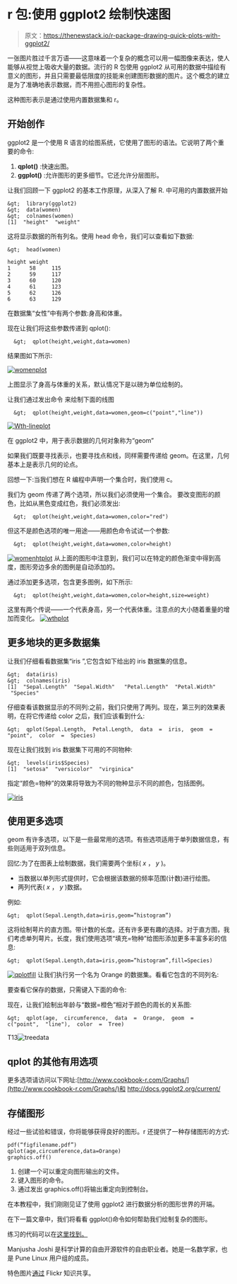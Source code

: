 # r 包:使用 ggplot2 绘制快速图

> 原文：<https://thenewstack.io/r-package-drawing-quick-plots-with-ggplot2/>

一张图片胜过千言万语——这意味着一个复杂的概念可以用一幅图像来表达，使人能够从视觉上吸收大量的数据。流行的 R 包使用 ggplot2 从可用的数据中描绘有意义的图形，并且只需要最低限度的技能来创建图形数据的图片。这个概念的建立是为了准确地表示数据，而不用担心图形的复杂性。

这种图形表示是通过使用内置数据集和 r。

## 开始创作

ggplot2 是一个使用 R 语言的绘图系统，它使用了图形的语法。它说明了两个重要的命令:

1.  **qplot()** :快速出图。
2.  **ggplot()** :允许图形的更多细节。它还允许分层图形。

让我们回顾一下 ggplot2 的基本工作原理，从深入了解 R.
中可用的内置数据开始

```
&gt;  library(ggplot2)
&gt;  data(women)
&gt;  colnames(women)
[1]  "height"  "weight"

```

这将显示数据的所有列名。使用 head 命令，我们可以查看如下数据:

```
&gt;  head(women)

height weight
1      58     115
2      59     117
3      60     120
4      61     123
5      62     126
6      63     129

```

在数据集“女性”中有两个参数:身高和体重。

现在让我们将这些参数传递到 qplot():

```
  &gt;  qplot(height,weight,data=women)

```

结果图如下所示:

[![womenplot](img/c63fb95f1d4f0c682fb5c1adcd0fad3f.png)](https://thenewstack.io/wp-content/uploads/2015/03/womenplot.png)

上图显示了身高与体重的关系，默认情况下是以磅为单位绘制的。

让我们通过发出命令
来绘制下面的线图

```
  &gt;  qplot(height,weight,data=women,geom=c("point","line"))

```

[![Wth-lineplot](img/1f18f99de91cbe5f78d2ee463018dd58.png)](https://thenewstack.io/wp-content/uploads/2015/03/Wth-lineplot.png)

在 ggplot2 中，用于表示数据的几何对象称为“geom”

如果我们既要寻找表示，也要寻找点和线，同样需要传递给 geom。在这里，几何基本上是表示几何的论点。

回想一下:当我们想在 R 编程中声明一个集合时，我们使用 c。

我们为 geom 传递了两个选项，所以我们必须使用一个集合。
要改变图形的颜色，比如从黑色变成红色，我们必须发出:

```
  &gt;  qplot(height,weight,data=women,color="red")

```

但这不是颜色选项的唯一用途——用颜色命令试试一个参数:

```
  &gt;  qplot(height,weight,data=women,color=height)

```

 [](https://thenewstack.io/wp-content/uploads/2015/03/womenhtplot.png)[![womenhtplot](img/8d6dff7a60d9b6b7e2e16fb3b7cec53a.png)](https://thenewstack.io/wp-content/uploads/2015/03/womenhtplot.png) 从上面的图形中注意到，我们可以在特定的颜色渐变中得到高度，图形旁边多余的图例是自动添加的。

通过添加更多选项，包含更多图例，如下所示:

```
  &gt;  qplot(height,weight,data=women,color=height,size=weight)

```

这里有两个传说——一个代表身高，另一个代表体重。注意点的大小随着重量的增加而变化。
[![wthplot](img/33ad2e85c0acd2110d9468567153b104.png)](https://thenewstack.io/wp-content/uploads/2015/03/wthplot.png)

## 更多地块的更多数据集

让我们仔细看看数据集“iris ”,它包含如下给出的 iris 数据集的信息。 [](https://thenewstack.io/wp-content/uploads/2015/03/womenhtplot.png) 

```
&gt;  data(iris)
&gt;  colnames(iris)
[1]  "Sepal.Length"  "Sepal.Width"   "Petal.Length"  "Petal.Width"   "Species"

```

仔细查看该数据显示的不同列:之前，我们只使用了两列。现在，第三列的效果表明，在将它传递给 color 之后，我们应该看到什么:

```
&gt;  qplot(Sepal.Length,  Petal.Length,  data  =  iris,  geom  =  "point",  color  =  Species)

```

现在让我们找到 iris 数据集下可用的不同物种:

```
&gt;  levels(iris$Species)
[1]  "setosa"  "versicolor"  "virginica"

```

指定“颜色=物种”的效果将导致为不同的物种显示不同的颜色，包括图例。

[![iris](img/2bcc1fb9cfc628afb0126533c477386e.png)](https://thenewstack.io/wp-content/uploads/2015/03/iris.png)

## **使用更多选项**

geom 有许多选项，以下是一些最常用的选项。有些选项适用于单列数据信息，有些则适用于双列信息。

回忆:为了在图表上绘制数据，我们需要两个坐标( *x* ， *y* )。

*   当数据以单列形式提供时，它会根据该数据的频率范围(计数)进行绘图。
*   两列代表( *x* ， *y* )数据。

例如:

```
&gt;  qplot(Sepal.Length,data=iris,geom=”histogram”)

```

这将绘制萼片的直方图。带计数的长度。还有许多更有趣的选择。对于直方图，我们考虑单列萼片。长度，我们使用选项“填充=物种”给图形添加更多丰富多彩的信息:

```
&gt;  qplot(Sepal.Length,data=iris,geom=”histogram”,fill=Species)

```

 [](https://thenewstack.io/wp-content/uploads/2015/03/qplotfill.png)[![qplotfill](img/e796f83316754919d71b636411cd0f90.png)](https://thenewstack.io/wp-content/uploads/2015/03/qplotfill.png) 让我们执行另一个名为 Orange 的数据集。看看它包含的不同列名:

要查看它保存的数据，只需键入下面的命令:

现在，让我们绘制出年龄与“数据=橙色”相对于颜色的周长的关系图:

```
&gt;  qplot(age,  circumference,  data  =  Orange,  geom  =  c("point",  "line"),  color  =  Tree)

```

T13![treedata](img/a9601499cfd32b29edfdc6638405f5c4.png)

## qplot 的其他有用选项

更多选项请访问以下网址:[http://www.cookbook-r.com/Graphs/](http://www.cookbook-r.com/Graphs/)和 http://docs.ggplot2.org/current/

## **存储图形**

经过一些试验和错误，你将能够获得良好的图形。r 还提供了一种存储图形的方式:

```
pdf(“figfilename.pdf”)
qplot(age,circumference,data=Orange)
graphics.off()

```

1.  创建一个可以重定向图形输出的文件。
2.  键入图形的命令。
3.  通过发出 graphics.off()将输出重定向到控制台。

在本教程中，我们刚刚见证了使用 ggplot2 进行数据分析的图形世界的开端。

在下一篇文章中，我们将看看 ggplot()命令如何帮助我们绘制复杂的图形。

练习的代码可以在[这里找到。](https://github.com/manjushajoshi/R-code/blob/master/ggplot2next/ggplot2next.R)

Manjusha Joshi 是科学计算的自由开源软件的自由职业者。她是一名数学家，也是 Pune Linux 用户组的成员。

特色图片[通过](https://www.flickr.com/photos/fcb/5891463838/in/photolist-cGsdg1-9Z38B5-cYfndA-azBryi-aMJdRk-jtfhEn-aMJhMT-a5srHB-9YBhWJ-a8HGBH-a8M2e5-a8M9Ho) Flickr 知识共享。

<svg xmlns:xlink="http://www.w3.org/1999/xlink" viewBox="0 0 68 31" version="1.1"><title>Group</title> <desc>Created with Sketch.</desc></svg>